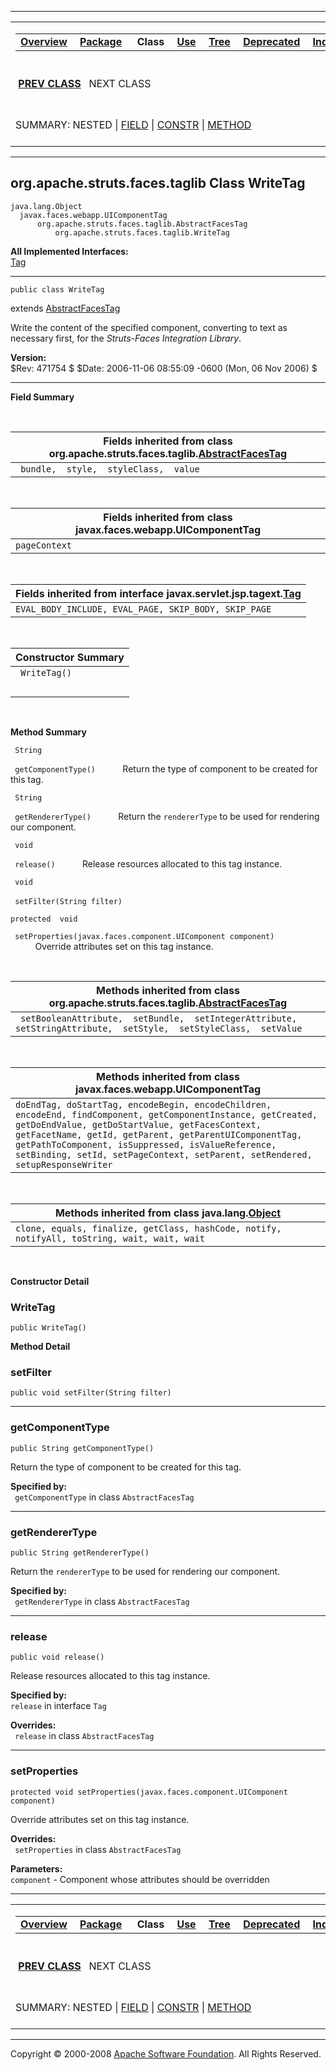 ------------------------------------------------------------------------

<span id="navbar_top"></span> [](#skip-navbar_top "Skip navigation links")

<table>
<colgroup>
<col width="50%" />
<col width="50%" />
</colgroup>
<tbody>
<tr class="odd">
<td align="left"><span id="navbar_top_firstrow"></span>
<table>
<tbody>
<tr class="odd">
<td align="left"><a href="../../../../../overview-summary.html.md"><strong>Overview</strong></a> </td>
<td align="left"><a href="package-summary.html.md"><strong>Package</strong></a> </td>
<td align="left"> <strong>Class</strong> </td>
<td align="left"><a href="class-use/WriteTag.html.md"><strong>Use</strong></a> </td>
<td align="left"><a href="package-tree.html.md"><strong>Tree</strong></a> </td>
<td align="left"><a href="../../../../../deprecated-list.html.md"><strong>Deprecated</strong></a> </td>
<td align="left"><a href="../../../../../index-all.html.md"><strong>Index</strong></a> </td>
<td align="left"><a href="../../../../../help-doc.html.md"><strong>Help</strong></a> </td>
</tr>
</tbody>
</table></td>
<td align="left"></td>
</tr>
<tr class="even">
<td align="left"> <a href="../../../../../org/apache/struts/faces/taglib/StylesheetTag.html.md" title="class in org.apache.struts.faces.taglib"><strong>PREV CLASS</strong></a>   NEXT CLASS</td>
<td align="left"><a href="../../../../../index.html.md?org/apache/struts/faces/taglib/WriteTag.html"><strong>FRAMES</strong></a>    <a href="WriteTag.html"><strong>NO FRAMES</strong></a>    
<a href="../../../../../allclasses-noframe.html.md"><strong>All Classes</strong></a></td>
</tr>
<tr class="odd">
<td align="left">SUMMARY: NESTED | <a href="#fields_inherited_from_class_org.apache.struts.faces.taglib.AbstractFacesTag">FIELD</a> | <a href="#constructor_summary">CONSTR</a> | <a href="#method_summary">METHOD</a></td>
<td align="left">DETAIL: FIELD | <a href="#constructor_detail">CONSTR</a> | <a href="#method_detail">METHOD</a></td>
</tr>
</tbody>
</table>

<span id="skip-navbar_top"></span>

------------------------------------------------------------------------

org.apache.struts.faces.taglib
 Class WriteTag
------------------------------

    java.lang.Object
      javax.faces.webapp.UIComponentTag
          org.apache.struts.faces.taglib.AbstractFacesTag
              org.apache.struts.faces.taglib.WriteTag

**All Implemented Interfaces:**  
[Tag](http://java.sun.com/j2ee/1.4/docs/api/javax/servlet/jsp/tagext/Tag.html.md?is-external=true "class or interface in javax.servlet.jsp.tagext")

------------------------------------------------------------------------

    public class WriteTag

extends [AbstractFacesTag](../../../../../org/apache/struts/faces/taglib/AbstractFacesTag.html.md "class in org.apache.struts.faces.taglib")

Write the content of the specified component, converting to text as necessary first, for the *Struts-Faces Integration Library*.

**Version:**  
$Rev: 471754 $ $Date: 2006-11-06 08:55:09 -0600 (Mon, 06 Nov 2006) $

------------------------------------------------------------------------

<span id="field_summary"></span>

**Field Summary**

 <span id="fields_inherited_from_class_org.apache.struts.faces.taglib.AbstractFacesTag"></span>

| **Fields inherited from class org.apache.struts.faces.taglib.[AbstractFacesTag](../../../../../org/apache/struts/faces/taglib/AbstractFacesTag.html.md "class in org.apache.struts.faces.taglib")** |
|--------------------------------------------------------------------------------------------------------------------------------------------------------------------------------------------------|
| ` bundle,  style,  styleClass,  value`                                                                                                                                                           |

 <span id="fields_inherited_from_class_javax.faces.webapp.UIComponentTag"></span>

| **Fields inherited from class javax.faces.webapp.UIComponentTag** |
|-------------------------------------------------------------------|
| `pageContext`                                                     |

 <span id="fields_inherited_from_class_javax.servlet.jsp.tagext.Tag"></span>

| **Fields inherited from interface javax.servlet.jsp.tagext.[Tag](http://java.sun.com/j2ee/1.4/docs/api/javax/servlet/jsp/tagext/Tag.html.md?is-external=true "class or interface in javax.servlet.jsp.tagext")** |
|---------------------------------------------------------------------------------------------------------------------------------------------------------------------------------------------------------------|
| `EVAL_BODY_INCLUDE, EVAL_PAGE, SKIP_BODY, SKIP_PAGE`                                                                                                                                                          |

  <span id="constructor_summary"></span>

| **Constructor Summary** |
|-------------------------|
| ` WriteTag()`           
                          |

  <span id="method_summary"></span>

**Method Summary**

` String`

` getComponentType()`
           Return the type of component to be created for this tag.

` String`

` getRendererType()`
           Return the `rendererType` to be used for rendering our component.

` void`

` release()`
           Release resources allocated to this tag instance.

` void`

` setFilter(String filter)`
            

`protected  void`

` setProperties(javax.faces.component.UIComponent component)`
           Override attributes set on this tag instance.

 <span id="methods_inherited_from_class_org.apache.struts.faces.taglib.AbstractFacesTag"></span>

| **Methods inherited from class org.apache.struts.faces.taglib.[AbstractFacesTag](../../../../../org/apache/struts/faces/taglib/AbstractFacesTag.html.md "class in org.apache.struts.faces.taglib")** |
|---------------------------------------------------------------------------------------------------------------------------------------------------------------------------------------------------|
| ` setBooleanAttribute,  setBundle,  setIntegerAttribute,  setStringAttribute,  setStyle,  setStyleClass,  setValue`                                                                               |

 <span id="methods_inherited_from_class_javax.faces.webapp.UIComponentTag"></span>

| **Methods inherited from class javax.faces.webapp.UIComponentTag**                                                                                                                                                                                                                                                                                            |
|---------------------------------------------------------------------------------------------------------------------------------------------------------------------------------------------------------------------------------------------------------------------------------------------------------------------------------------------------------------|
| `doEndTag, doStartTag, encodeBegin, encodeChildren, encodeEnd, findComponent, getComponentInstance, getCreated, getDoEndValue, getDoStartValue, getFacesContext, getFacetName, getId, getParent, getParentUIComponentTag, getPathToComponent, isSuppressed, isValueReference, setBinding, setId, setPageContext, setParent, setRendered, setupResponseWriter` |

 <span id="methods_inherited_from_class_java.lang.Object"></span>

| **Methods inherited from class java.lang.[Object](http://java.sun.com/j2se/1.4.2/docs/api/java/lang/Object.html.md?is-external=true "class or interface in java.lang")** |
|-----------------------------------------------------------------------------------------------------------------------------------------------------------------------|
| `clone, equals, finalize, getClass, hashCode, notify, notifyAll, toString, wait, wait, wait`                                                                          |

 

<span id="constructor_detail"></span>

**Constructor Detail**

### WriteTag

    public WriteTag()

<span id="method_detail"></span>

**Method Detail**

### setFilter

    public void setFilter(String filter)

------------------------------------------------------------------------

### getComponentType

    public String getComponentType()

Return the type of component to be created for this tag.

**Specified by:**  
` getComponentType` in class `AbstractFacesTag`

------------------------------------------------------------------------

### getRendererType

    public String getRendererType()

Return the `rendererType` to be used for rendering our component.

**Specified by:**  
` getRendererType` in class `AbstractFacesTag`

------------------------------------------------------------------------

### release

    public void release()

Release resources allocated to this tag instance.

**Specified by:**  
`release` in interface `Tag`

**Overrides:**  
` release` in class `AbstractFacesTag`

------------------------------------------------------------------------

### setProperties

    protected void setProperties(javax.faces.component.UIComponent component)

Override attributes set on this tag instance.

**Overrides:**  
` setProperties` in class `AbstractFacesTag`

<!-- -->

**Parameters:**  
`component` - Component whose attributes should be overridden

------------------------------------------------------------------------

<span id="navbar_bottom"></span> [](#skip-navbar_bottom "Skip navigation links")

<table>
<colgroup>
<col width="50%" />
<col width="50%" />
</colgroup>
<tbody>
<tr class="odd">
<td align="left"><span id="navbar_bottom_firstrow"></span>
<table>
<tbody>
<tr class="odd">
<td align="left"><a href="../../../../../overview-summary.html.md"><strong>Overview</strong></a> </td>
<td align="left"><a href="package-summary.html.md"><strong>Package</strong></a> </td>
<td align="left"> <strong>Class</strong> </td>
<td align="left"><a href="class-use/WriteTag.html.md"><strong>Use</strong></a> </td>
<td align="left"><a href="package-tree.html.md"><strong>Tree</strong></a> </td>
<td align="left"><a href="../../../../../deprecated-list.html.md"><strong>Deprecated</strong></a> </td>
<td align="left"><a href="../../../../../index-all.html.md"><strong>Index</strong></a> </td>
<td align="left"><a href="../../../../../help-doc.html.md"><strong>Help</strong></a> </td>
</tr>
</tbody>
</table></td>
<td align="left"></td>
</tr>
<tr class="even">
<td align="left"> <a href="../../../../../org/apache/struts/faces/taglib/StylesheetTag.html.md" title="class in org.apache.struts.faces.taglib"><strong>PREV CLASS</strong></a>   NEXT CLASS</td>
<td align="left"><a href="../../../../../index.html.md?org/apache/struts/faces/taglib/WriteTag.html"><strong>FRAMES</strong></a>    <a href="WriteTag.html"><strong>NO FRAMES</strong></a>    
<a href="../../../../../allclasses-noframe.html.md"><strong>All Classes</strong></a></td>
</tr>
<tr class="odd">
<td align="left">SUMMARY: NESTED | <a href="#fields_inherited_from_class_org.apache.struts.faces.taglib.AbstractFacesTag">FIELD</a> | <a href="#constructor_summary">CONSTR</a> | <a href="#method_summary">METHOD</a></td>
<td align="left">DETAIL: FIELD | <a href="#constructor_detail">CONSTR</a> | <a href="#method_detail">METHOD</a></td>
</tr>
</tbody>
</table>

<span id="skip-navbar_bottom"></span>

------------------------------------------------------------------------

Copyright © 2000-2008 [Apache Software Foundation](http://www.apache.org/). All Rights Reserved.
